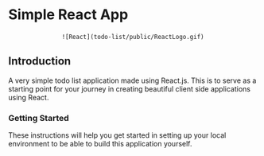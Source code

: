 # Simple React App
                   ![React](todo-list/public/ReactLogo.gif)

## Introduction
A very simple todo list application made using React.js. This is to serve as a starting point for your journey in creating beautiful client side applications using React.

### Getting Started
These instructions will help you get started in setting up your local environment to be able to build this application yourself.




